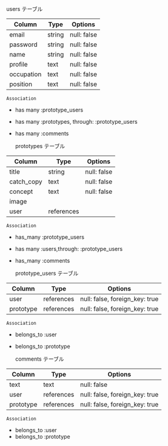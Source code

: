    users テーブル

| Column     | Type   | Options     |
| ---------- | ------ | ----------- |
| email      | string | null: false |
| password   | string | null: false |
| name       | string | null: false |
| profile    | text   | null: false |
| occupation | text   | null: false |
| position   | text   | null: false |

    Association

- has many :prototype_users
- has many :prototypes, through: :prototype_users
- has many :comments

   prototypes テーブル

| Column     | Type       | Options      |
| ---------- | ---------- | ------------ |
| title      | string     |  null: false |
| catch_copy | text       |  null: false |
| concept    | text       |  null: false |
| image      |            |              |
| user       | references |              |

    Association

- has_many :prototype_users
- has many :users,through: :prototype_users
- has_many :comments

  prototype_users テーブル

| Column    | Type       | Options                        |
| ----------| ---------- | ------------------------------ |
| user      | references | null: false, foreign_key: true |
| prototype | references | null: false, foreign_key: true |

    Association

- belongs_to :user
- belongs_to :prototype

   comments テーブル

| Column    | Type       | Options                        |
| --------- | ---------- | ------------------------------ |
| text      | text       | null: false                    |
| user      | references | null: false, foreign_key: true |
| prototype | references | null: false, foreign_key: true |

    Association

- belongs_to :user
- belongs_to :prototype